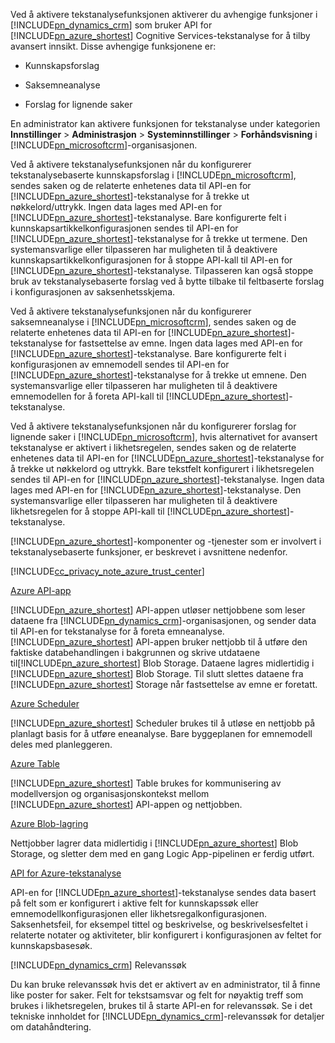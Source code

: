 Ved å aktivere tekstanalysefunksjonen aktiverer du avhengige funksjoner i [!INCLUDE[pn_dynamics_crm](pn-dynamics-crm.md)] som bruker API for [!INCLUDE[pn_azure_shortest](pn-azure-shortest.md)] Cognitive Services-tekstanalyse for å tilby avansert innsikt. Disse avhengige funksjonene er:  
  
-   Kunnskapsforslag  
  
-   Saksemneanalyse  
  
-   Forslag for lignende saker  
  
 En administrator kan aktivere funksjonen for tekstanalyse under kategorien **Innstillinger** > **Administrasjon** > **Systeminnstillinger** > **Forhåndsvisning** i [!INCLUDE[pn_microsoftcrm](pn-microsoftcrm.md)]-organisasjonen.  
  
 Ved å aktivere tekstanalysefunksjonen når du konfigurerer tekstanalysebaserte kunnskapsforslag i [!INCLUDE[pn_microsoftcrm](pn-microsoftcrm.md)], sendes saken og de relaterte enhetenes data til API-en for [!INCLUDE[pn_azure_shortest](pn-azure-shortest.md)]-tekstanalyse for å trekke ut nøkkelord/uttrykk. Ingen data lages med API-en for [!INCLUDE[pn_azure_shortest](pn-azure-shortest.md)]-tekstanalyse. Bare konfigurerte felt i kunnskapsartikkelkonfigurasjonen sendes til API-en for [!INCLUDE[pn_azure_shortest](pn-azure-shortest.md)]-tekstanalyse for å trekke ut termene. Den systemansvarlige eller tilpasseren har muligheten til å deaktivere kunnskapsartikkelkonfigurasjonen for å stoppe API-kall til API-en for [!INCLUDE[pn_azure_shortest](pn-azure-shortest.md)]-tekstanalyse. Tilpasseren kan også stoppe bruk av tekstanalysebaserte forslag ved å bytte tilbake til feltbaserte forslag i konfigurasjonen av saksenhetsskjema.  
  
 Ved å aktivere tekstanalysefunksjonen når du konfigurerer saksemneanalyse i [!INCLUDE[pn_microsoftcrm](pn-microsoftcrm.md)], sendes saken og de relaterte enhetenes data til API-en for [!INCLUDE[pn_azure_shortest](pn-azure-shortest.md)]-tekstanalyse for fastsettelse av emne. Ingen data lages med API-en for [!INCLUDE[pn_azure_shortest](pn-azure-shortest.md)]-tekstanalyse. Bare konfigurerte felt i konfigurasjonen av emnemodell sendes til API-en for [!INCLUDE[pn_azure_shortest](pn-azure-shortest.md)]-tekstanalyse for å trekke ut emnene. Den systemansvarlige eller tilpasseren har muligheten til å deaktivere emnemodellen for å foreta API-kall til [!INCLUDE[pn_azure_shortest](pn-azure-shortest.md)]-tekstanalyse.  
  
 Ved å aktivere tekstanalysefunksjonen når du konfigurerer forslag for lignende saker i [!INCLUDE[pn_microsoftcrm](pn-microsoftcrm.md)], hvis alternativet for avansert tekstanalyse er aktivert i likhetsregelen, sendes saken og de relaterte enhetenes data til API-en for [!INCLUDE[pn_azure_shortest](pn-azure-shortest.md)]-tekstanalyse for å trekke ut nøkkelord og uttrykk. Bare tekstfelt konfigurert i likhetsregelen sendes til API-en for [!INCLUDE[pn_azure_shortest](pn-azure-shortest.md)]-tekstanalyse. Ingen data lages med API-en for [!INCLUDE[pn_azure_shortest](pn-azure-shortest.md)]-tekstanalyse. Den systemansvarlige eller tilpasseren har muligheten til å deaktivere likhetsregelen for å stoppe API-kall til [!INCLUDE[pn_azure_shortest](pn-azure-shortest.md)]-tekstanalyse.  
  
 [!INCLUDE[pn_azure_shortest](pn-azure-shortest.md)]-komponenter og -tjenester som er involvert i tekstanalysebaserte funksjoner, er beskrevet i avsnittene nedenfor.  
  
 [!INCLUDE[cc_privacy_note_azure_trust_center](cc-privacy-note-azure-trust-center.md)]  
  
 [Azure API-app](https://azure.microsoft.com/services/app-service/api/)  
  
 [!INCLUDE[pn_azure_shortest](pn-azure-shortest.md)] API-appen utløser nettjobbene som leser dataene fra [!INCLUDE[pn_dynamics_crm](pn-dynamics-crm.md)]-organisasjonen, og sender data til API-en for tekstanalyse for å foreta emneanalyse. [!INCLUDE[pn_azure_shortest](pn-azure-shortest.md)] API-appen bruker nettjobb til å utføre den faktiske databehandlingen i bakgrunnen og skrive utdataene til[!INCLUDE[pn_azure_shortest](pn-azure-shortest.md)] Blob Storage. Dataene lagres midlertidig i [!INCLUDE[pn_azure_shortest](pn-azure-shortest.md)] Blob Storage. Til slutt slettes dataene fra [!INCLUDE[pn_azure_shortest](pn-azure-shortest.md)] Storage når fastsettelse av emne er foretatt.  
  
 [Azure Scheduler](https://azure.microsoft.com/services/storage/)  
  
 [!INCLUDE[pn_azure_shortest](pn-azure-shortest.md)] Scheduler brukes til å utløse en nettjobb på planlagt basis for å utføre eneanalyse. Bare byggeplanen for emnemodell deles med planleggeren.  
  
 [Azure Table](https://azure.microsoft.com/services/storage/)  
  
 [!INCLUDE[pn_azure_shortest](pn-azure-shortest.md)] Table brukes for kommunisering av modellversjon og organisasjonskontekst mellom [!INCLUDE[pn_azure_shortest](pn-azure-shortest.md)] API-appen og nettjobben.  
  
 [Azure Blob-lagring](https://azure.microsoft.com/services/storage/)  
  
 Nettjobber lagrer data midlertidig i [!INCLUDE[pn_azure_shortest](pn-azure-shortest.md)] Blob Storage, og sletter dem med en gang Logic App-pipelinen er ferdig utført.  
  
 [API for Azure-tekstanalyse](https://www.microsoft.com/cognitive-services/en-us/text-analytics-api)  
  
 API-en for [!INCLUDE[pn_azure_shortest](pn-azure-shortest.md)]-tekstanalyse sendes data basert på felt som er konfigurert i aktive felt for kunnskapssøk eller emnemodellkonfigurasjonen eller likhetsregalkonfigurasjonen. Saksenhetsfeil, for eksempel tittel og beskrivelse, og beskrivelsesfeltet i relaterte notater og aktiviteter, blir konfigurert i konfigurasjonen av feltet for kunnskapsbasesøk.  
  
 [!INCLUDE[pn_dynamics_crm](pn-dynamics-crm.md)] Relevanssøk  
  
 Du kan bruke relevanssøk hvis det er aktivert av en administrator, til å finne like poster for saker. Felt for tekstsamsvar og felt for nøyaktig treff som brukes i likhetsregelen, brukes til å starte API-en for relevanssøk. Se i det tekniske innholdet for [!INCLUDE[pn_dynamics_crm](pn-dynamics-crm.md)]-relevanssøk for detaljer om datahåndtering.
